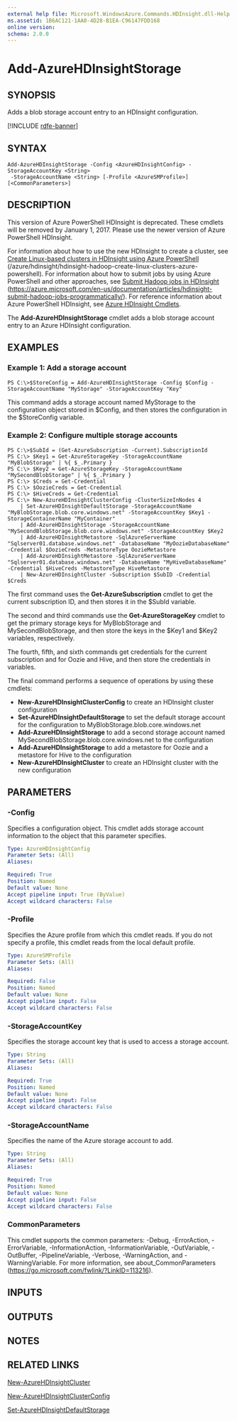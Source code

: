 ```yaml
---
external help file: Microsoft.WindowsAzure.Commands.HDInsight.dll-Help.xml
ms.assetid: 1B6AC121-1AA0-4D28-B1EA-C96147FDD168
online version:
schema: 2.0.0
---
```


# Add-AzureHDInsightStorage

## SYNOPSIS
Adds a blob storage account entry to an HDInsight configuration.

[!INCLUDE [rdfe-banner](../../includes/rdfe-banner.md)]

## SYNTAX

```
Add-AzureHDInsightStorage -Config <AzureHDInsightConfig> -StorageAccountKey <String>
 -StorageAccountName <String> [-Profile <AzureSMProfile>] [<CommonParameters>]
```

## DESCRIPTION
This version of Azure PowerShell HDInsight is deprecated.
These cmdlets will be removed by January 1, 2017.
Please use the newer version of Azure PowerShell HDInsight.

For information about how to use the new HDInsight to create a cluster, see [Create Linux-based clusters in HDInsight using Azure PowerShell](/azure/hdinsight/hdinsight-hadoop-create-linux-clusters-azure-powershell) (/azure/hdinsight/hdinsight-hadoop-create-linux-clusters-azure-powershell).
For information about how to submit jobs by using Azure PowerShell and other approaches, see [Submit Hadoop jobs in HDInsight](https://azure.microsoft.com/en-us/documentation/articles/hdinsight-submit-hadoop-jobs-programmatically/) (https://azure.microsoft.com/en-us/documentation/articles/hdinsight-submit-hadoop-jobs-programmatically/).
For reference information about Azure PowerShell HDInsight, see [Azure HDInsight Cmdlets](/powershell/module/servicemanagement/azure/?view=azuresmps-4.0.0#hd-insights).

The **Add-AzureHDInsightStorage** cmdlet adds a blob storage account entry to an Azure HDInsight configuration.

## EXAMPLES

### Example 1: Add a storage account
```
PS C:\>$StoreConfig = Add-AzureHDInsightStorage -Config $Config -StorageAccountName "MyStorage" -StorageAccountKey "Key"
```

This command adds a storage account named MyStorage to the configuration object stored in $Config, and then stores the configuration in the $StoreConfig variable.

### Example 2: Configure multiple storage accounts
```
PS C:\>$SubId = (Get-AzureSubscription -Current).SubscriptionId
PS C:\> $Key1 = Get-AzureStorageKey -StorageAccountName "MyBlobStorage" | %{ $_.Primary }
PS C:\> $Key2 = Get-AzureStorageKey -StorageAccountName "MySecondBlobStorage" | %{ $_.Primary }
PS C:\> $Creds = Get-Credential
PS C:\> $OozieCreds = Get-Credential
PS C:\> $HiveCreds = Get-Credential
PS C:\> New-AzureHDInsightClusterConfig -ClusterSizeInNodes 4
    | Set-AzureHDInsightDefaultStorage -StorageAccountName "MyBlobStorage.blob.core.windows.net" -StorageAccountKey $Key1 -StorageContainerName "MyContainer"
    | Add-AzureHDInsightStorage -StorageAccountName "MySecondBlobStorage.blob.core.windows.net" -StorageAccountKey $Key2
    | Add-AzureHDInsightMetastore -SqlAzureServerName "Sqlserver01.database.windows.net" -DatabaseName "MyOozieDatabaseName" -Credential $OozieCreds -MetastoreType OozieMetastore
    | Add-AzureHDInsightMetastore -SqlAzureServerName "Sqlserver01.database.windows.net" -DatabaseName "MyHiveDatabaseName" -Credential $HiveCreds -MetastoreType HiveMetastore
    | New-AzureHDInsightCluster -Subscription $SubID -Credential $Creds
```

The first command uses the **Get-AzureSubscription** cmdlet to get the current subscription ID, and then stores it in the $SubId variable.

The second and third commands use the **Get-AzureStorageKey** cmdlet to get the primary storage keys for MyBlobStorage and MySecondBlobStorage, and then store the keys in the $Key1 and $Key2 variables, respectively.

The fourth, fifth, and sixth commands get credentials for the current subscription and for Oozie and Hive, and then store the credentials in variables.

The final command performs a sequence of operations by using these cmdlets:

- **New-AzureHDInsightClusterConfig** to create an HDInsight cluster configuration
- **Set-AzureHDInsightDefaultStorage** to set the default storage account for the configuration to MyBlobStorage.blob.core.windows.net
- **Add-AzureHDInsightStorage** to add a second storage account named MySecondBlobStorage.blob.core.windows.net to the configuration
- **Add-AzureHDInsightStorage** to add a metastore for Oozie and a metastore for Hive to the configuration
- **New-AzureHDInsightCluster** to create an HDInsight cluster with the new configuration

## PARAMETERS

### -Config
Specifies a configuration object.
This cmdlet adds storage account information to the object that this parameter specifies.

```yaml
Type: AzureHDInsightConfig
Parameter Sets: (All)
Aliases:

Required: True
Position: Named
Default value: None
Accept pipeline input: True (ByValue)
Accept wildcard characters: False
```

### -Profile
Specifies the Azure profile from which this cmdlet reads.
If you do not specify a profile, this cmdlet reads from the local default profile.

```yaml
Type: AzureSMProfile
Parameter Sets: (All)
Aliases:

Required: False
Position: Named
Default value: None
Accept pipeline input: False
Accept wildcard characters: False
```

### -StorageAccountKey
Specifies the storage account key that is used to access a storage account.

```yaml
Type: String
Parameter Sets: (All)
Aliases:

Required: True
Position: Named
Default value: None
Accept pipeline input: False
Accept wildcard characters: False
```

### -StorageAccountName
Specifies the name of the Azure storage account to add.

```yaml
Type: String
Parameter Sets: (All)
Aliases:

Required: True
Position: Named
Default value: None
Accept pipeline input: False
Accept wildcard characters: False
```

### CommonParameters
This cmdlet supports the common parameters: -Debug, -ErrorAction, -ErrorVariable, -InformationAction, -InformationVariable, -OutVariable, -OutBuffer, -PipelineVariable, -Verbose, -WarningAction, and -WarningVariable. For more information, see about_CommonParameters (https://go.microsoft.com/fwlink/?LinkID=113216).

## INPUTS

## OUTPUTS

## NOTES

## RELATED LINKS

[New-AzureHDInsightCluster](./New-AzureHDInsightCluster.md)

[New-AzureHDInsightClusterConfig](./New-AzureHDInsightClusterConfig.md)

[Set-AzureHDInsightDefaultStorage](./Set-AzureHDInsightDefaultStorage.md)


